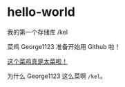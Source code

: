 # hello-world

我的第一个存储库 /kel

菜鸡 George1123 准备开始用 Github 啦！

[这个菜鸡真是太菜啦！](https://github.com/George1123s)

为什么 George1123 这么菜啊 `/kel`。
